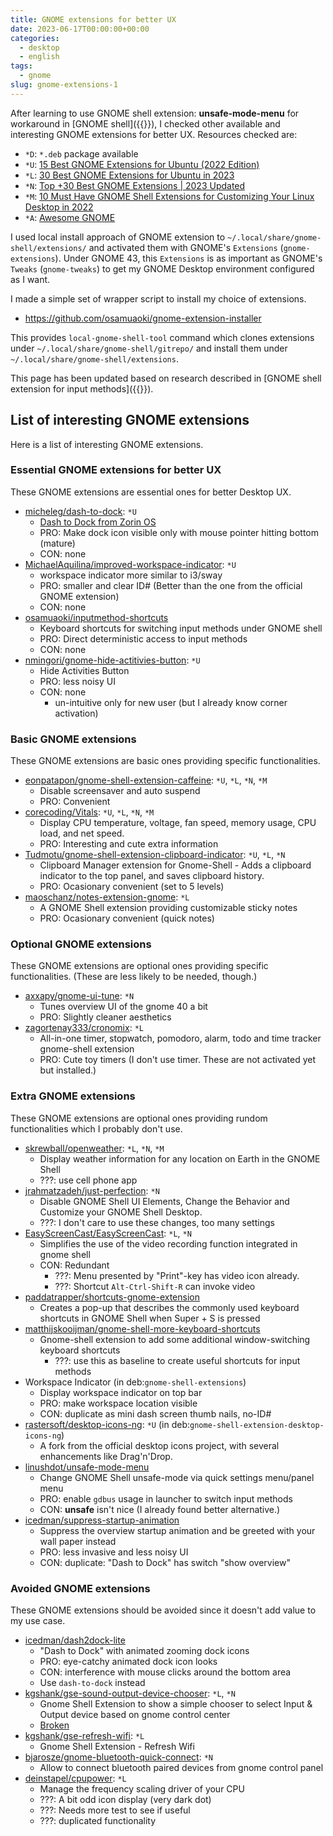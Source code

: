 ```yaml
---
title: GNOME extensions for better UX
date: 2023-06-17T00:00:00+00:00
categories:
  - desktop
  - english
tags:
  - gnome
slug: gnome-extensions-1
---
```


After learning to use GNOME shell extension: **unsafe-mode-menu** for
workaround in [GNOME shell]({{<ref note-00044.md>}}), I checked other available and interesting GNOME extensions for better UX.  Resources checked are:

- `*D`: `*.deb` package available
- `*U`: [15 Best GNOME Extensions for Ubuntu (2022 Edition)](https://www.omgubuntu.co.uk/best-gnome-shell-extensions)
- `*L`: [30 Best GNOME Extensions for Ubuntu in 2023](https://linuxhint.com/best_gnome_extensions/)
- `*N`: [Top +30 Best GNOME Extensions | 2023 Updated](https://medium.com/nerd-for-tech/18-best-gnome-extensions-8e7c4f947ef5)
- `*M`: [10 Must Have GNOME Shell Extensions for Customizing Your Linux Desktop in 2022](https://www.makeuseof.com/must-have-gnome-shell-extensions-linux-desktop/)
- `*A`: [Awesome GNOME](https://github.com/Kazhnuz/awesome-gnome)

I used local install approach of GNOME extension to
`~/.local/share/gnome-shell/extensions/`
and activated them with GNOME's `Extensions` (`gnome-extensions`).
Under GNOME 43, this
`Extensions` is as important as GNOME's `Tweaks` (`gnome-tweaks`) to get my
GNOME Desktop environment configured as I want.

I made a simple set of wrapper script to install my choice of extensions.

- https://github.com/osamuaoki/gnome-extension-installer

This provides `local-gnome-shell-tool` command which clones extensions under
`~/.local/share/gnome-shell/gitrepo/` and install them under
`~/.local/share/gnome-shell/extensions`.

This page has been updated based on research described in [GNOME shell extension for input methods]({{<ref note-00047.md>}}).

## List of interesting GNOME extensions

Here is a list of interesting GNOME extensions.

### Essential GNOME extensions for better UX

These GNOME extensions are essential ones for better Desktop UX.

- [micheleg/dash-to-dock](https://github.com/micheleg/dash-to-dock): `*U`
  - [Dash to Dock from Zorin OS](https://extensions.gnome.org/extension/1967/zorin-dash/)
  - PRO: Make dock icon visible only with mouse pointer hitting bottom (mature)
  - CON: none
- [MichaelAquilina/improved-workspace-indicator](https://github.com/MichaelAquilina/improved-workspace-indicator): `*U`
  - workspace indicator more similar to i3/sway
  - PRO: smaller and clear ID# (Better than the one from the official GNOME extension)
  - CON: none
- [osamuaoki/inputmethod-shortcuts](https://github.com/osamuaoki/inputmethod-shortcuts)
  - Keyboard shortcuts for switching input methods under GNOME shell
  - PRO: Direct deterministic access to input methods
  - CON: none
- [nmingori/gnome-hide-actitivies-button](https://github.com/nmingori/gnome-hide-actitivies-button): `*U`
  - Hide Activities Button
  - PRO: less noisy UI
  - CON: none
    - un-intuitive only for new user (but I already know corner activation)

### Basic GNOME extensions

These GNOME extensions are basic ones providing specific functionalities.

- [eonpatapon/gnome-shell-extension-caffeine](https://github.com/eonpatapon/gnome-shell-extension-caffeine): `*U`, `*L`, `*N`, `*M`
  - Disable screensaver and auto suspend
  - PRO: Convenient
- [corecoding/Vitals](https://github.com/corecoding/Vitals): `*U`, `*L`, `*N`, `*M`
  - Display CPU temperature, voltage, fan speed, memory usage, CPU load, and net speed.
  - PRO: Interesting and cute extra information
- [Tudmotu/gnome-shell-extension-clipboard-indicator](https://github.com/Tudmotu/gnome-shell-extension-clipboard-indicator): `*U`, `*L`, `*N`
  - Clipboard Manager extension for Gnome-Shell - Adds a clipboard indicator to the top panel, and saves clipboard history.
  - PRO: Ocasionary convenient (set to 5 levels)
- [maoschanz/notes-extension-gnome](https://github.com/maoschanz/notes-extension-gnome): `*L`
  - A GNOME Shell extension providing customizable sticky notes
  - PRO: Ocasionary convenient (quick notes)

### Optional GNOME extensions

These GNOME extensions are optional ones providing specific functionalities.
(These are less likely to be needed, though.)

- [axxapy/gnome-ui-tune](https://github.com/axxapy/gnome-ui-tune): `*N`
  - Tunes overview UI of the gnome 40 a bit
  - PRO: Slightly cleaner aesthetics
- [zagortenay333/cronomix](https://github.com/zagortenay333/cronomix): `*L`
  - All-in-one timer, stopwatch, pomodoro, alarm, todo and time tracker gnome-shell extension
  - PRO: Cute toy timers (I don't use timer.  These are not activated yet but installed.)

### Extra GNOME extensions

These GNOME extensions are optional ones providing rundom functionalities which
I probably don't use.

- [skrewball/openweather](https://gitlab.com/skrewball/openweather): `*L`, `*N`, `*M`
  - Display weather information for any location on Earth in the GNOME Shell
  - ???: use cell phone app
- [jrahmatzadeh/just-perfection](https://gitlab.gnome.org/jrahmatzadeh/just-perfection): `*N`
  - Disable GNOME Shell UI Elements, Change the Behavior and Customize your GNOME Shell Desktop.
  - ???: I don't care to use these changes, too many settings
- [EasyScreenCast/EasyScreenCast](https://github.com/EasyScreenCast/EasyScreenCast): `*L`, `*N`
  - Simplifies the use of the video recording function integrated in gnome shell
  - CON: Redundant
    - ???: Menu presented by "Print"-key has video icon already.
    - ???: Shortcut `Alt-Ctrl-Shift-R` can invoke video
- [paddatrapper/shortcuts-gnome-extension](https://gitlab.com/paddatrapper/shortcuts-gnome-extension)
  - Creates a pop-up that describes the commonly used keyboard shortcuts in GNOME Shell when Super + S is pressed
- [matthijskooijman/gnome-shell-more-keyboard-shortcuts](https://github.com/matthijskooijman/gnome-shell-more-keyboard-shortcuts)
  - Gnome-shell extension to add some additional window-switching keyboard shortcuts
    - ???: use this as baseline to create useful shortcuts for input methods
- Workspace Indicator (in deb:`gnome-shell-extensions`)
  - Display workspace indicator on top bar
  - PRO: make workspace location visible
  - CON: duplicate as mini dash screen thumb nails, no-ID#
- [rastersoft/desktop-icons-ng](https://gitlab.com/rastersoft/desktop-icons-ng): `*U` (in deb:`gnome-shell-extension-desktop-icons-ng`)
  - A fork from the official desktop icons project, with several enhancements like Drag'n'Drop.
- [linushdot/unsafe-mode-menu](https://github.com/linushdot/unsafe-mode-menu.git)
  - Change GNOME Shell unsafe-mode via quick settings menu/panel menu
  - PRO: enable `gdbus` usage in launcher to switch input methods
  - CON: **unsafe** isn't nice (I already found better alternative.)
- [icedman/suppress-startup-animation](https://github.com/icedman/suppress-startup-animation.git)
  - Suppress the overview startup animation and be greeted with your wall paper instead
  - PRO: less invasive and less noisy UI
  - CON: duplicate: "Dash to Dock" has switch "show overview"

### Avoided GNOME extensions

These GNOME extensions should be avoided since it doesn't add value to my use
case.

- [icedman/dash2dock-lite](https://github.com/icedman/dash2dock-lite)
  - "Dash to Dock" with animated zooming dock icons
  - PRO: eye-catchy animated dock icon looks
  - CON: interference with mouse clicks around the bottom area
  - Use `dash-to-dock` instead
- [kgshank/gse-sound-output-device-chooser](https://github.com/kgshank/gse-sound-output-device-chooser): `*L`, `*N`
  - Gnome Shell Extension to show a simple chooser to select Input & Output device based on gnome control center
  - [Broken](https://github.com/kgshank/gse-sound-output-device-chooser/issues/265)
- [kgshank/gse-refresh-wifi](https://github.com/kgshank/gse-refresh-wifi): `*L`
  - Gnome Shell Extension - Refresh Wifi
- [bjarosze/gnome-bluetooth-quick-connect](https://github.com/bjarosze/gnome-bluetooth-quick-connect): `*N`
  - Allow to connect bluetooth paired devices from gnome control panel
- [deinstapel/cpupower](https://github.com/deinstapel/cpupower): `*L`
  - Manage the frequency scaling driver of your CPU
  - ???: A bit odd icon display (very dark dot)
  - ???: Needs more test to see if useful
  - ???: duplicated functionality

<!--

### Untested ones

- [hslbck/gnome-shell-extension-radio](https://github.com/hslbck/gnome-shell-extension-radio): `*L`
  - Gnome shell extension for listening to internet radio streams
- [prateekmedia/netspeedsimplified](https://github.com/prateekmedia/netspeedsimplified): `*U`, `*L`
  - A Net Speed extension With Loads of Customization for GNOME shell.
- [https://github.com/hedayaty/NetSpeed](https://github.com/hedayaty/NetSpeed): `*L`
  - An extension for gnome 3 to show internet speed
-->

<!-- vim: set sw=4 sts=4 ai si et tw=79 ft=markdown: -->
